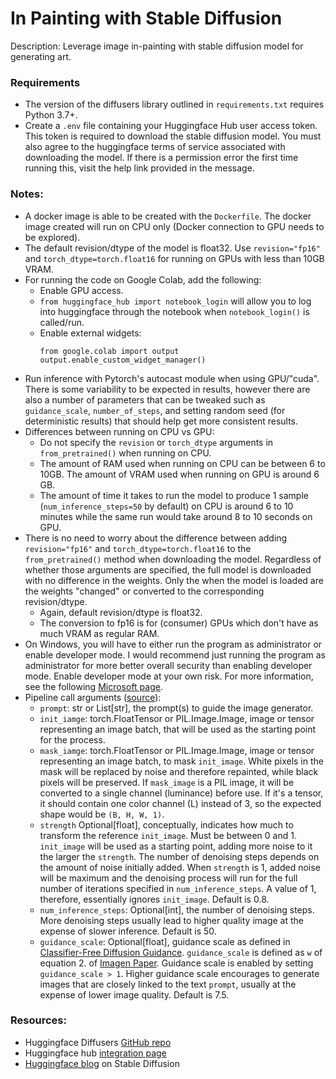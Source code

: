 # In Painting with Stable Diffusion

Description: Leverage image in-painting with stable diffusion model for generating art.


### Requirements

 - The version of the diffusers library outlined in `requirements.txt` requires Python 3.7+.
 - Create a `.env` file containing your Huggingface Hub user access token. This token is required to download the stable diffusion model. You must also agree to the huggingface terms of service associated with downloading the model. If there is a permission error the first time running this, visit the help link provided in the message.


### Notes:

 - A docker image is able to be created with the `Dockerfile`. The docker image created will run on CPU only (Docker connection to GPU needs to be explored).
 - The default revision/dtype of the model is float32. Use `revision="fp16"` and `torch_dtype=torch.float16` for running on GPUs with less than 10GB VRAM.
 - For running the code on Google Colab, add the following:
 	- Enable GPU access.
 	- `from huggingface_hub import notebook_login` will allow you to log into huggingface through the notebook when `notebook_login()`  is called/run.
 	- Enable external widgets:
 		```
 		from google.colab import output
 		output.enable_custom_widget_manager()
 		```
 - Run inference with Pytorch's autocast module when using GPU/"cuda". There is some variability to be expected in results, however there are also a number of parameters that can be tweaked such as `guidance_scale`, `number_of_steps`, and setting random seed (for deterministic results) that should help get more consistent results.
 - Differences between running on CPU vs GPU:
    - Do not specify the `revision` or `torch_dtype` arguments in `from_pretrained()` when running on CPU.
    - The amount of RAM used when running on CPU can be between 6 to 10GB. The amount of VRAM used when running on GPU is around 6 GB.
    - The amount of time it takes to run the model to produce 1 sample (`num_inference_steps=50` by default) on CPU is around 6 to 10 minutes while the same run would take around 8 to 10 seconds on GPU.
 - There is no need to worry about the difference between adding `revision="fp16"` and `torch_dtype=torch.float16` to the `from_pretrained()` method when downloading the model. Regardless of whether those arguments are specified, the full model is downloaded with no difference in the weights. Only the when the model is loaded are the weights "changed" or converted to the corresponding revision/dtype.
    - Again, default revision/dtype is float32.
    - The conversion to fp16 is for (consumer) GPUs which don't have as much VRAM as regular RAM.
 - On Windows, you will have to either run the program as administrator or enable developer mode. I would recommend just running the program as administrator for more better overall security than enabling developer mode. Enable developer mode at your own risk. For more information, see the following [Microsoft page](https://learn.microsoft.com/en-us/windows/apps/get-started/enable-your-device-for-development).
 - Pipeline call arguments ([source](https://github.com/huggingface/diffusers/blob/ab7a78e8f11eec914653e01ee497d57d7503bd9d/src/diffusers/pipelines/stable_diffusion/pipeline_stable_diffusion.py)):
   - `prompt`: str or List[str], the prompt(s) to guide the image generator.
   - `init_iamge`: torch.FloatTensor or PIL.Image.Image, image or tensor representing an image batch, that will be used as the starting point for the process.
   - `mask_iamge`: torch.FloatTensor or PIL.Image.Image, image or tensor representing an image batch, to mask `init_image`. White pixels in the mask will be replaced by noise and therefore repainted, while black pixels will be preserved. If `mask_image` is a PIL image, it will be converted to a single channel (luminance) before use. If it's a tensor, it should contain one color channel (L) instead of 3, so the expected shape would be `(B, H, W, 1)`.
   - `strength` Optional[float], conceptually, indicates how much to transform the reference `init_image`. Must be between 0 and 1. `init_image` will be used as a starting point, adding more noise to it the larger the `strength`. The number of denoising steps depends on the amount of noise initially added. When `strength` is 1, added noise will be maximum and the denoising process will run for the full number of iterations specified in `num_inference_steps`. A value of 1, therefore, essentially ignores `init_image`. Default is 0.8.
   - `num_inference_steps`: Optional[int], the number of denoising steps. More denoising steps usually lead to higher quality image at the expense of slower inference. Default is 50.
   - `guidance_scale`: Optional[float], guidance scale as defined in [Classifier-Free Diffusion Guidance](https://arxiv.org/abs/2207.12598). `guidance_scale` is defined as `w` of equation 2. of [Imagen Paper](https://arxiv.org/pdf/2205.11487.pdf). Guidance scale is enabled by setting `guidance_scale > 1`. Higher guidance scale encourages to generate images that are closely linked to the text `prompt`, usually at the expense of lower image quality. Default is 7.5.


### Resources:

 - Huggingface Diffusers [GitHub repo](https://github.com/huggingface/diffusers/tree/main/src/diffusers/pipelines)
 - Huggingface hub [integration page](https://huggingface.co/docs/hub/models-adding-libraries)
 - [Huggingface blog](https://huggingface.co/blog/stable_diffusion) on Stable Diffusion